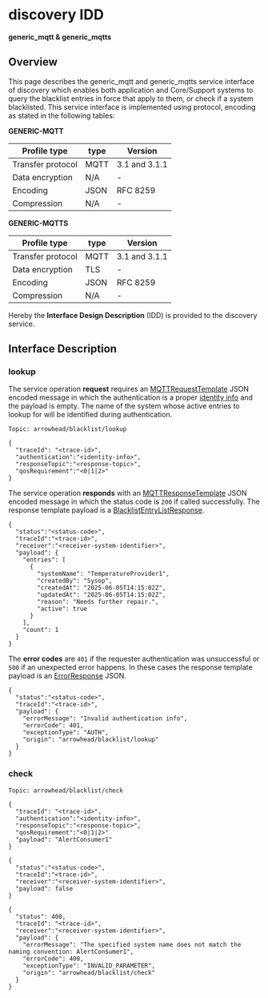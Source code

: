 # discovery IDD
**generic_mqtt & generic_mqtts**

## Overview

This page describes the generic_mqtt and generic_mqtts service interface of discovery which enables both application and Core/Support systems to query the blacklist entries in force that apply to them, or check if a system blacklisted.
This service interface is implemented using protocol, encoding as stated in the following tables:

**GENERIC-MQTT**

Profile type | type | Version
--- | --- | ---
Transfer protocol | MQTT | 3.1 and 3.1.1
Data encryption | N/A | -
Encoding | JSON | RFC 8259
Compression | N/A | -

**GENERIC-MQTTS**

Profile type | type | Version
--- | --- | ---
Transfer protocol | MQTT | 3.1 and 3.1.1
Data encryption | TLS | -
Encoding | JSON | RFC 8259
Compression | N/A | -

Hereby the **Interface Design Description** (IDD) is provided to the discovery service.

## Interface Description

### lookup

The service operation **request** requires an [MQTTRequestTemplate](../data-models/mqtt-request-template.md) JSON encoded message in which the authentication is a proper [identity info](../../api/authentication_policy.md/#mqtt) and the payload is empty. The name of the system whose active entries to lookup for will be identified during authentication.

```
Topic: arrowhead/blacklist/lookup

{
  "traceId": "<trace-id>",
  "authentication":"<identity-info>",
  "responseTopic":"<response-topic>",
  "qosRequirement":"<0|1|2>"
}
```
The service operation **responds** with an [MQTTResponseTemplate](../data-models/mqtt-response-template.md) JSON encoded message in which the status code is `200` if called successfully. The response template payload is a [BlacklistEntryListResponse](../data-models/blacklist-entry-list-response.md).

```
{
  "status":"<status-code>",
  "traceId":"<trace-id>",
  "receiver":"<receiver-system-identifier>",
  "payload": {
    "entries": [
      {
        "systemName": "TemperatureProvider1",
        "createdBy": "Sysop",
        "createdAt": "2025-06-05T14:15:02Z",
        "updatedAt": "2025-06-05T14:15:02Z",
        "reason": "Needs further repair.",
        "active": true
      }
    ],
    "count": 1
  }
}
```
The **error codes** are `401` if the requester authentication was unsuccessful or `500` if an unexpected error happens. In these cases the response template payload is an [ErrorResponse](../data-models/error-response.md) JSON.

```
{
  "status":"<status-code>",
  "traceId":"<trace-id>",
  "payload": {
    "errorMessage": "Invalid authentication info",
    "errorCode": 401,
    "exceptionType": "AUTH",
    "origin": "arrowhead/blacklist/lookup"
  }
}
```

### check

```
Topic: arrowhead/blacklist/check

{
  "traceId": "<trace-id>",
  "authentication":"<identity-info>",
  "responseTopic":"<response-topic>",
  "qosRequirement":"<0|1|2>"
  "payload": "AlertConsumer1"
}
```

```
{
  "status":"<status-code>",
  "traceId":"<trace-id>",
  "receiver":"<receiver-system-identifier>",
  "payload": false
}
```

```
{
  "status": 400,
  "traceId": "<trace-id>",
  "receiver":"<receiver-system-identifier>",
  "payload": {
    "errorMessage": "The specified system name does not match the naming convention: AlertCon$umer1",
    "errorCode": 400,
    "exceptionType": "INVALID_PARAMETER",
    "origin": "arrowhead/blacklist/check"
  }
}
```
